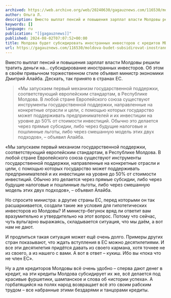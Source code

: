 ```yaml
---
archived: https://web.archive.org/web/20240630/gagauznews.com/116530/moldova-budet-subsidirovat-inostrannyh-investorov-s-kreditov-mvf-a-vozvrashhat-ih-nam.html
author: Ольга Л.
description: Вместо выплат пенсий и повышения зарплат власти Молдовы решили тратить деньги на… субсидирование иностранных инвесторов. Об этом в своём привычном торжественном стиле объявил министр экономики Дмитрий Алайба. Дескать, так принято в странах ЕС. «Мы запускаем первый механизм государственной поддержки, соответствующий европейским стандартам, в Республике Молдова. В любой стране Европейского союза существуют инструменты государственной поддержки, направленные на конкретные отрасли и цели, с помощью которых государство может поддерживать предпринимателей и их инвестиции на уровне до 50% от стоимости инвестиций. Обычно это делается через прямые субсидии, либо через будущие налоговые и пошлинные льготы, либо через смешанную модель этих двух подходов», – объявил Алайба. […]
keywords: []
language: ru
publication: "[[gagauznews]]"
published: 2024-08-02T07:07:52+00:00
title: Молдова будет субсидировать иностранных инвесторов с кредитов МВФ, а возвращать их нам
url: https://gagauznews.com/116530/moldova-budet-subsidirovat-inostrannyh-investorov-s-kreditov-mvf-a-vozvrashhat-ih-nam.html
---
```


Вместо выплат пенсий и повышения зарплат власти Молдовы решили тратить деньги на… субсидирование иностранных инвесторов. Об этом в своём привычном торжественном стиле объявил министр экономики Дмитрий Алайба. Дескать, так принято в странах ЕС.

> «Мы запускаем первый механизм государственной поддержки, соответствующий европейским стандартам, в Республике Молдова. В любой стране Европейского союза существуют инструменты государственной поддержки, направленные на конкретные отрасли и цели, с помощью которых государство может поддерживать предпринимателей и их инвестиции на уровне до 50% от стоимости инвестиций. Обычно это делается через прямые субсидии, либо через будущие налоговые и пошлинные льготы, либо через смешанную модель этих двух подходов», – объявил Алайба.

«Мы запускаем первый механизм государственной поддержки, соответствующий европейским стандартам, в Республике Молдова. В любой стране Европейского союза существуют инструменты государственной поддержки, направленные на конкретные отрасли и цели, с помощью которых государство может поддерживать предпринимателей и их инвестиции на уровне до 50% от стоимости инвестиций. Обычно это делается через прямые субсидии, либо через будущие налоговые и пошлинные льготы, либо через смешанную модель этих двух подходов», – объявил Алайба.

Но спросите министра: а другие страны ЕС, перед которыми он так расшаркивается, создали такие же условия для гипотетических инвесторов из Молдовы? И министр-бегунок вряд ли ответит вам вразумительно и утвердительно на этот вопрос. Потому что сейчас, чуть вульгарно выражаясь, складывается ситуация, что мы даём, а вот нам не дают.

И продлиться такая ситуация может ещё очень долго. Примеры других стран показывают, что ждать вступления в ЕС можно десятилетиями. И все эти десятилетия придётся давать из своего кармана, хотя точнее не из своего, а из нашего с вами. А вот в ответ – кукиш. Ибо вы «пока что не член ЕС».

Ну а для кредиторов Молдовы всё очень удобно – сперва дают денег в кредит, на эти кредиты Молдова субсидирует их же, всё делается под красивые фуршетики, шампанское и слова об «истории успеха». А горбатящийся на полях народ возвращает всё это своим рабским трудом – все набранные этими бездарями и танцорами кредиты.